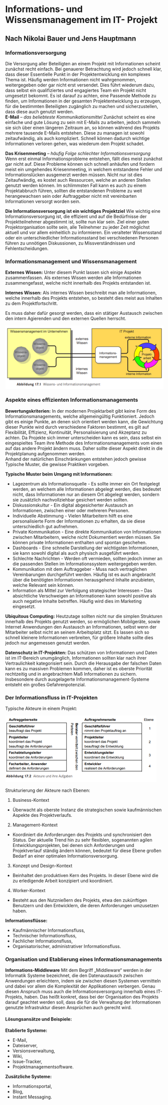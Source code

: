 # Informations- und Wissensmanagement im IT- Projekt

## Nach Nikolai Bauer und Jens Hauptmann

### Informationsversorgung

Die Versorgung aller Beteiligten an einem Projekt mit Informationen scheint zunächst recht einfach. Bei genauerer Betrachtung wird jedoch schnell klar, dass dieser Essentielle Punkt in der Projektentwicklung ein komplexes Thema ist. Häufig werden Informationen nicht wahrgenommen, weitergegeben oder gar nicht erst versendet. Dies führt wiederum dazu, dass selbst ein qualifiziertes und engagiertes Team ein Projekt nicht umgesetzt bekommt. Es ist darauf zu achten, eine Passende Methode zu finden, um Informationen in der gesamten Projektentwicklung zu erzeugen, für die bestimmten Beteiligten zugänglich zu machen und sicherzustellen, dass diese auch genutzt werden.     
**E-Mail** *– das beliebteste Kommunikationsmittel*
Zunächst scheint es eine einfache und gute Lösung zu sein mit E-Mails zu arbeiten, jedoch sammeln sie sich über einen längeren Zeitraum an, so können während des Projekts mehrere tausende E-Mails entstehen. Diese zu managen ist sowohl zeitaufwändig, als auch kompliziert. Schnell können dadurch wichtige Informationen verloren gehen, was wiederum dem Projekt schadet. 

**Das Krisenmeeting** *– häufig Folge schlechter Informationsversorgung*
Wenn erst einmal Informationsprobleme entstehen, fällt dies meist zunächst gar nicht auf. Diese Probleme können sich schnell anhäufen und fordern meist ein umgehendes Kriesenmeeting, in welchem entstandene Fehler und Informationslücken ausgemerzt werden müssen. Nicht nur ist dies Zeitaufwändig, es kostet auch Ressourcen, welche an anderen Stellen genutzt werden können. Im schlimmsten Fall kann es auch zu einem Projektabbruch führen, sollten die entstandenen Probleme zu weit herangewachsen sein oder Auftraggeber nicht mit vereinbarten Informationen versorgt worden sein.  

**Die Informationsversorgung ist ein wichtiges Projektziel**
Wie wichtig eine Informationsversorgung ist, die effizient und auf die Bedürfnisse der Projektteilnehmer abgestimmt ist, sollte nun klar sein. Ziel einer guten Projektorganisation sollte sein, alle Teilnehmer zu jeder Zeit möglichst aktuell und vor allem einheitlich zu informieren. Ein veralteter Wissensstand oder ein unterschiedlicher Informationsstand bei verschiedenen Personen führen zu unnötigen Diskussionen, zu Missverständnissen und Fehlentscheidungen.

### Informationsmanagement und Wissensmanagement

**Externes Wissen:**
Unter diesem Punkt lassen sich einige Aspekte zusammenfassen. Als externes Wissen werden alle Informationen zusammengefasst, welche nicht innerhalb des Projekts entstanden ist. 

**Internes Wissen:**
Als internes Wissen beschreibt man alle Informationen, welche innerhalb des Projekts entstehen, so besteht dies meist aus Inhalten zu dem Projektfortschritt.

Es muss daher dafür gesorgt werden, dass ein stätiger Austausch zwischen den intern Agierenden und den externen Quellen herrscht.

![Alternativer Text](_images/information/abbildung_1_information_wissen.png)

### Aspekte eines effizienten Informationsmanagements

**Bewertungskriterien:**
In der modernen Projektarbeit gibt keine Form des Informationsmanagements, welche allgemeingültig Funktioniert. Jedoch gibt es einige Punkte, an denen sich orientiert werden kann, die Gewichtung dieser Punkte wird durch verschiedene Faktoren bestimmt, es gilt auf Flexibilität, Effizienz, Kontinuität, Personalisierung und Akzeptanz zu achten. Da Projekte sich immer unterscheiden kann es sein, dass selbst ein eingespieltes Team ihre Methode des Informationsmanagements vom einen auf das andere Projekt ändern muss. Daher sollte dieser Aspekt direkt in die Projektplanung aufgenommen werden.  
Anhand der natürlichen Einschränkungen entstehen jedoch gewisse Typische Muster, die gewisse Praktiken vorgeben.

**Typische Muster beim Umgang mit Informationen:**
* Lagezentrum als Informationsquelle - Es sollte immer ein Ort festgelegt werden, an welchem alle Informationen abgelegt werden, dies bedeutet nicht, dass Informationen nur an diesem Ort abgelegt werden, sondern sie zusätzlich nachvollziehbar gesichert werden sollten.
* Diskussionskultur - Ein digital abgesicherter Austausch an Informationen, zwischen einer oder mehreren Personen.
* Individuelle Abstimmung - Vielen Mitarbeitern hilft es eine personalisierte Form der Informationen zu erhalten, da sie diese unterschiedlich gut aufnehmen.
* Private Kommunikation - Eine direkte Kommunikation von Informationen zwischen Mitarbeitern, welche nicht Dokumentiert werden müssen. Sie können private Informationen enthalten und spontan geschehen.
* Dashboards - Eine schnelle Darstellung der wichtigsten Informationen, sie kann sowohl digital als auch physisch ausgeführt werden.
* Schlechte Nachrichten - Werden oft vermieden, sollten jedoch immer an die passenden Stellen im Informationssystem weitergegeben werden.
* Kommunikation mit dem Auftraggeber - Muss nach vertraglichen Vereinbarungen durchgeführt werden. Häufig ist es auch angebracht über die benötigten Informationen herausgehend Inhalte anzubieten, welche Relevant sein können.   
* Information als Mittel zur Verfolgung strategischer Interessen – Das absichtliche Verschweigen an Informationen kann sowohl positive als auch negative Inhalte betreffen. Häufig wird dies im Marketing eingesetzt.

**Ubiquitous Computing:**
Heutzutage sollten nicht nur die simplen Strukturen innerhalb des Projekts genutzt werden, so ermöglichen Mobilgeräte, sowie Internet Anwendungen den Austausch an Informationen, selbst wenn der Mitarbeiter selbst nicht an seinem Arbeitsplatz sitzt. Es lassen sich so schnell kleinere Informationen verbreiten, für größere Inhalte sollte dies jedoch nur angemessen genutzt werden.

**Datenschutz in IT-Projekten:**
Das schützen von Informationen und Daten ist im IT-Bereich unumgänglich, Informationen sollten klar nach ihrer Vertraulichkeit kategorisiert sein. Durch die Herausgabe der falschen Daten kann es zu massiven Problemen kommen, daher ist es oberste Priorität rechtzeitig und in angebrachtem Maß Informationen zu sichern. Insbesondere durch ausgelagerte Informationsmanagement-Systeme entsteht ein großes Gefahrenpotenzial.

### Der Informationsfluss in IT-Projekten   

Typische Akteure in einem Projekt: 

![Alternativer Text](_images/information/abbildung_2_information_wissen.png)

Strukturierung der Akteure nach Ebenen:
1.	Business-Kontext 
  * Überwacht als oberste Instanz die strategischen sowie kaufmännischen Aspekte des Projektverlaufs.
2.	Management-Kontext 
  * Koordiniert die Anforderungen des Projekts und synchronisiert den Status. Der aktuelle Trend hin zu sehr flexiblen, sogenannten agilen Entwicklungsprojekten, bei denen sich Anforderungen und Projektverlauf ständig ändern können, bedeutet für diese Ebene großen Bedarf an einer optimalen Informationsversorgung.   
3.	Konzept und Design-Kontext 
  * Beinhaltet den produktiven Kern des Projekts. In dieser Ebene wird die zu erledigende Arbeit konzipiert und koordiniert.
4.	Worker-Kontext 
  * Besteht aus den Nutznießern des Projekts, etwa den zukünftigen Benutzern und den Entwicklern, die deren Anforderungen umzusetzen haben.   
  
**Informationsflüsse:**
* Kaufmännischer Informationsfluss,
* Technischer Informationsfluss,
* Fachlicher Informationsfluss,
* Organisatorischer, administrativer Informationsfluss.

### Organisation und Etablierung eines Informationsmanagements

**Informations-Middleware** 
Mit dem Begriff „Middleware“ werden in der Informatik Systeme bezeichnet, die den Datenaustausch zwischen Anwendungen erleichtern, indem sie zwischen diesen Systemen vermitteln und dabei vor allem die Komplexität der Applikationen verbergen. Genau diesen Anspruch muss auch die Informationsversorgung innerhalb eines IT-Projekts, haben. Das heißt konkret, dass bei der Organisation des Projekts darauf geachtet werden soll, dass die für die Verwaltung der Informationen genutzte Infrastruktur diesen Ansprüchen auch gerecht wird.

#### Lösungsansätze und Beispiele:

**Etablierte Systeme:**
* E-Mail,
* Dateiserver, 
* Versionsverwaltung,
* Wiki,
* Issue-Tracker,
* Projektmanagementsoftware.

**Zusätzliche Systeme:**
* Informationsportal,
* Blog,
* Instant Messaging.


